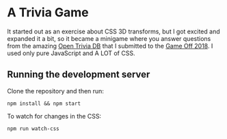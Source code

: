 # A Trivia Game

It started out as an exercise about CSS 3D transforms, but I got excited and expanded it a bit, so it became a minigame where you answer questions from the amazing [Open Trivia DB](https://opentdb.com/) that I submitted to the [Game Off 2018](https://itch.io/jam/game-off-2018/rate/335109). I used only pure JavaScript and A LOT of CSS.

## Running the development server

Clone the repository and then run:

```[bash]
npm install && npm start
```

To watch for changes in the CSS:

```[bash]
npm run watch-css
```
